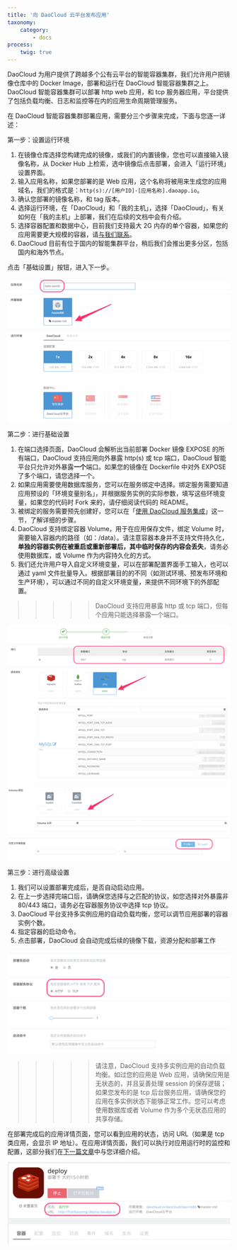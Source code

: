 ```yaml
---
title: '向 DaoCloud 云平台发布应用'
taxonomy:
    category:
        - docs
process:
    twig: true
---
```


DaoCloud 为用户提供了跨越多个公有云平台的智能容器集群，我们允许用户把镜像仓库中的 Docker Image，部署和运行在 DaoCloud 智能容器集群之上。DaoCloud 智能容器集群可以部署 http web 应用，和 tcp 服务器应用，平台提供了包括负载均衡、日志和监控等在内的应用生命周期管理服务。

在 DaoCloud 智能容器集群部署应用，需要分三个步骤来完成，下面与您逐一详述：

第一步：设置运行环境

1. 在镜像仓库选择您构建完成的镜像，或我们的内置镜像，您也可以直接输入镜像名称，从 Docker Hub 上检索，选中镜像后点击部署，会进入「运行环境」设置界面。
2. 输入应用名称，如果您部署的是 Web 应用，这个名称将被用来生成您的应用域名，我们的格式是：`http(s)://[用户ID]-[应用名称].daoapp.io`。
3. 确认您部署的镜像名称，和 tag 版本。
4. 选择运行环境，在「DaoCloud」和「我的主机」，选择「DaoCloud」，有关如何在「我的主机」上部署，我们在后续的文档中会有介绍。
5. 选择容器配置和数据中心，目前我们支持最大 2G 内存的单个容器，如果您的应用需要更大规模的容器，请[与我们联系](mailto:support@daocloud.io)。
6. DaoCloud 目前有位于国内的智能集群平台，稍后我们会推出更多分区，包括国内和海外节点。

点击「基础设置」按钮，进入下一步。

![运行环境](1.png)

第二步：进行基础设置

1. 在端口选择页面，DaoCloud 会解析出当前部署 Docker 镜像 EXPOSE 的所有端口，DaoCloud 支持应用向外暴露 http(s) 或 tcp 端口，DaoCloud 智能平台只允许对外暴露**一个**端口。如果您的镜像在 Dockerfile 中对外 EXPOSE 了多个端口，请您选择一个。
2. 如果应用需要使用数据库服务，您可以在服务绑定中选择。绑定服务需要知道应用预设的「环境变量别名」，并根据服务实例的实际参数，填写这些环境变量，如果您的代码时 Fork 来的，请仔细阅读代码的 README。
3. 被绑定的服务需要预先创建好，您可以在「[使用 DaoCloud 服务集成](..／../daocloud-services)」这一节，了解详细的步骤。
4. DaoCloud 支持绑定容器 Volume，用于在应用保存文件，绑定 Volume 时，需要输入容器内的路径（如：/data）。请注意容器本身并不支持文件持久化，**单独的容器实例在被重启或重新部署后，其中临时保存的内容会丢失**，请务必使用数据库，或 Volume 作为内容持久化的方式。
5. 我们还允许用户导入自定义环境变量，可以在部署配置界面手工输入，也可以通过 yaml 文件批量导入。根据部署目的的不同（如测试环境、预发布环境和生产环境），可以通过不同的自定义环境变量，来提供不同环境下的外部配置。

>>>>> DaoCloud 支持应用暴露 http 或 tcp 端口，但每个应用只能选择暴露一个端口。

![基础设置1](2.png)
![基础设置2](3.png)

第三步：进行高级设置

1. 我们可以设置部署完成后，是否自动启动应用。
2. 在上一步选择完端口后，请确保您选择与之匹配的协议，如您选择对外暴露非 80/443 端口，请务必在容器服务协议中选择 tcp 协议。
3. DaoCloud 平台支持多实例应用的自动负载均衡，您可以调节应用部署的容器实例个数。
4. 指定容器的启动命令。
5. 点击部署，DaoCloud 会自动完成后续的镜像下载，资源分配和部署工作

![](4.png)

>>>>> 请注意，DaoCloud 支持多实例应用的自动负载均衡。如过您的应用是 Web 应用，请确保应用是无状态的，并且妥善处理 session 的保存逻辑；如果您发布的是 tcp 后台服务应用，请确保您的应用在多实例状态下能够正常工作。您可以考虑使用数据库或者 Volume 作为多个无状态应用的共享存储。

在部署完成后的应用详情页面，您可以看到应用的状态，访问 URL（如果是 tcp 类应用，会显示 IP 地址）。在应用详情页面，我们可以执行对应用运行时的监控和配置，这部分我们在[下一篇文章](../../app-deploy-mgmt/mgmt-apps-on-daocloud)中与您详细介绍。

<!--
另外，为了方便用户进入容器调试，我们提供了容器控制台功能，点击[打开控制台]，可以通过 Web Console 的方式，进入容器的终端界面。这个终端以安全访问的方式，采取 Web 途径进入容器内部，操作效果等同于使用 ssh 登陆终端。这个控制台，默认连接超时的时间是 15 分钟，超时后需要退出重新连接。
-->

![应用详情](5.png)
